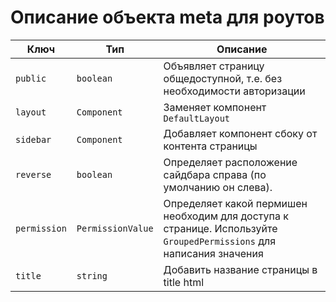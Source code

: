# Описание объекта meta для роутов

| Ключ | Тип | Описание |
| --- | --- | --- |
| `public` | `boolean` | Объявляет страницу общедоступной, т.е. без необходимости авторизации |
| `layout` | `Component` | Заменяет компонент `DefaultLayout` |
| `sidebar` | `Component` | Добавляет компонент сбоку от контента страницы |
| `reverse` | `boolean` | Определяет расположение сайдбара справа (по умолчанию он слева). |
| `permission` | `PermissionValue` | Определяет какой пермишен необходим для доступа к странице. Используйте `GroupedPermissions` для написания значения |
| `title` | `string` | Добавить название страницы в title html |

